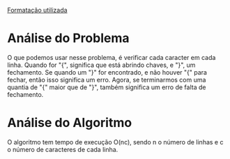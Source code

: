 [Formatação utilizada](https://katex.org/docs/supported.html)
# Análise do Problema
O que podemos usar nesse problema, é verificar cada caracter em cada linha. Quando for "{", significa que está abrindo chaves, e "}", um fechamento. Se quando um "}" for encontrado, e não houver "{" para fechar, então isso significa um erro. Agora, se terminarmos com uma quantia de "{" maior que de "}", também significa um erro de falta de fechamento. 

# Análise do Algoritmo
O algoritmo tem tempo de execução O(nc), sendo n o número de linhas e c o número de caracteres de cada linha. 